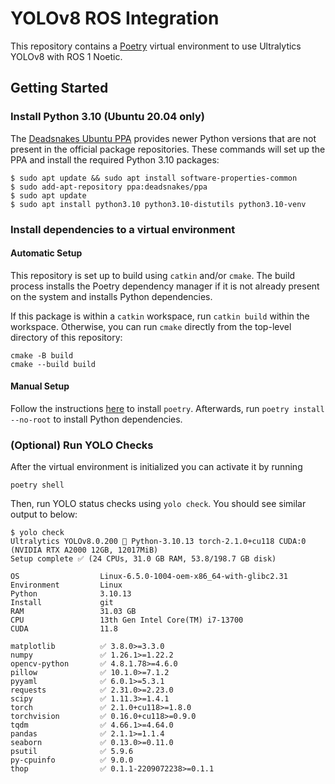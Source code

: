 # YOLOv8 ROS Integration

This repository contains a [Poetry][poetry-home] virtual environment
to use Ultralytics YOLOv8 with ROS 1 Noetic.

[poetry-home]: https://python-poetry.org/

## Getting Started

### Install Python 3.10 (Ubuntu 20.04 only)

The [Deadsnakes Ubuntu PPA][deadsnakes] provides newer Python versions that are
not present in the official package repositories. These commands will set up the
PPA and install the required Python 3.10 packages:

```shell
$ sudo apt update && sudo apt install software-properties-common
$ sudo add-apt-repository ppa:deadsnakes/ppa
$ sudo apt update
$ sudo apt install python3.10 python3.10-distutils python3.10-venv
```

[deadsnakes]: <https://launchpad.net/~deadsnakes/+archive/ubuntu/ppa>

### Install dependencies to a virtual environment

#### Automatic Setup

This repository is set up to build using `catkin` and/or `cmake`. The build
process installs the Poetry dependency manager if it is not already present on
the system and installs Python dependencies.

If this package is within a `catkin` workspace, run `catkin build` within the
workspace. Otherwise, you can run `cmake` directly from the top-level directory
of this repository:

```shell
cmake -B build
cmake --build build
```

#### Manual Setup

Follow the instructions [here][poetry-install] to install `poetry`. Afterwards,
run `poetry install --no-root` to install Python dependencies.

[poetry-install]: <https://python-poetry.org/docs/#installation>

### (Optional) Run YOLO Checks

After the virtual environment is initialized you can activate it by running

```shell
poetry shell
```

Then, run YOLO status checks using `yolo check`. You should see similar output
to below:

```shell
$ yolo check
Ultralytics YOLOv8.0.200 🚀 Python-3.10.13 torch-2.1.0+cu118 CUDA:0 (NVIDIA RTX A2000 12GB, 12017MiB)
Setup complete ✅ (24 CPUs, 31.0 GB RAM, 53.8/198.7 GB disk)

OS                  Linux-6.5.0-1004-oem-x86_64-with-glibc2.31
Environment         Linux
Python              3.10.13
Install             git
RAM                 31.03 GB
CPU                 13th Gen Intel Core(TM) i7-13700
CUDA                11.8

matplotlib          ✅ 3.8.0>=3.3.0
numpy               ✅ 1.26.1>=1.22.2
opencv-python       ✅ 4.8.1.78>=4.6.0
pillow              ✅ 10.1.0>=7.1.2
pyyaml              ✅ 6.0.1>=5.3.1
requests            ✅ 2.31.0>=2.23.0
scipy               ✅ 1.11.3>=1.4.1
torch               ✅ 2.1.0+cu118>=1.8.0
torchvision         ✅ 0.16.0+cu118>=0.9.0
tqdm                ✅ 4.66.1>=4.64.0
pandas              ✅ 2.1.1>=1.1.4
seaborn             ✅ 0.13.0>=0.11.0
psutil              ✅ 5.9.6
py-cpuinfo          ✅ 9.0.0
thop                ✅ 0.1.1-2209072238>=0.1.1
```
